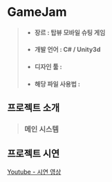 # GameJam
> * #### 장르 : 탑뷰 모바일 슈팅 게임
> * #### 개발 언어 : C# / Unity3d
> * #### 디자인 툴 : 
> * #### 해당 파일 사용법 : 

## 프로젝트 소개
> ### 메인 시스템

## 프로젝트 시연
[Youtube - 시연 영상](https://www.youtube.com/)
